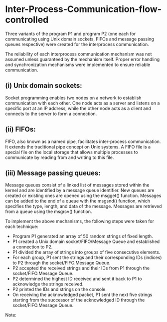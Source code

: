 # Inter-Process-Communication-flow-controlled
Three variants of the program P1 and program P2 (one each for communicating using Unix domain sockets, FIFOs and message passing queues respective) were created for the interprocess communication.

The reliability of each interprocess communication mechanism was not assumed unless guaranteed by the mechanism itself. Proper error handling and synchronization mechanisms were implemented to ensure reliable communication.

## (i) Unix domain sockets:
Socket programming enables two nodes on a network to establish communication with each other. One node acts as a server and listens on a specific port at an IP address, while the other node acts as a client and connects to the server to form a connection.

## (ii) FIFOs:
FIFO, also known as a named pipe, facilitates inter-process communication. It extends the traditional pipe concept on Unix systems. A FIFO file is a special file on the local storage that allows multiple processes to communicate by reading from and writing to this file.

## (iii) Message passing queues:
Message queues consist of a linked list of messages stored within the kernel and are identified by a message queue identifier. New queues are created or existing ones are opened using the msgget() function. Messages can be added to the end of a queue with the msgsnd() function, which specifies the type, length, and data of the message. Messages are retrieved from a queue using the msgrcv() function.

To implement the above mechanisms, the following steps were taken for each technique:

- Program P1 generated an array of 50 random strings of fixed length.
- P1 created a Unix domain socket/FIFO/Message Queue and established a connection to P2.
- P1 divided the array of strings into groups of five consecutive elements.
- For each group, P1 sent the strings and their corresponding IDs (indices) to P2 through the socket/FIFO.Message Queue.
- P2 accepted the received strings and their IDs from P1 through the socket/FIFO.Message Queue.
- P2 determined the highest ID received and sent it back to P1 to acknowledge the strings received.
- P2 printed the IDs and strings on the console.
- On receiving the acknowledged packet, P1 sent the next five strings starting from the successor of the acknowledged ID through the socket/FIFO.Message Queue.


Note: 
